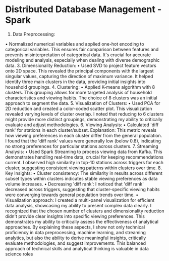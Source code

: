 # Distributed Database Management - Spark
1.	Data Preprocessing:

•	Normalized numerical variables and applied one-hot encoding to categorical variables.
This ensures fair comparison between features and prevents misinterpretation of categorical data. It's crucial for accurate modeling and analysis, especially when dealing with diverse demographic data.
3.	Dimensionality Reduction:
•	Used SVD to project feature vectors onto 2D space.
This revealed the principal components with the largest singular values, capturing the direction of maximum variance. It helped identify three main clusters in the data, providing initial insights into household groupings.
4.	Clustering:
•	Applied K-means algorithm with 8 clusters.
This grouping allows for more targeted analysis of household characteristics and viewing habits. The choice of 8 clusters was an initial approach to segment the data.
5.	Visualization of Clusters:
•	Used PCA for 2D reduction and created a color-coded scatter plot.
This visualization revealed varying levels of cluster overlap. I noted that reducing to 6 clusters might provide more distinct groupings, demonstrating my ability to critically evaluate and adjust methodologies.
6.	Viewing Analysis:
•	Calculated 'diff rank' for stations in each cluster/subset.
Explanation: This metric reveals how viewing preferences in each cluster differ from the general population. I found that the 'diff rank' values were generally low (below 0.8), indicating no strong preferences for particular stations across clusters.
7.	Streaming Analysis:
•	Used Spark Streaming to process viewing data from Kafka.
This demonstrates handling real-time data, crucial for keeping recommendations current. I observed high similarity in top-10 stations across triggers for each cluster, suggesting consistent viewing patterns within clusters over time.
8.	Key Insights:
•	Cluster consistency: The similarity in results across different subset types within clusters indicates stable viewing preferences as data volume increases.
•	Decreasing 'diff rank': I noticed that 'diff rank' decreased across triggers, suggesting that cluster-specific viewing habits were converging towards general population trends over time.
•	Visualization approach: I created a multi-panel visualization for efficient data analysis, showcasing my ability to present complex data clearly.
I recognized that the chosen number of clusters and dimensionality reduction didn't provide clear insights into specific viewing preferences. This demonstrates my ability to critically assess the effectiveness of analytical approaches.
By explaining these aspects, I show not only technical proficiency in data preprocessing, machine learning, and streaming analytics, but also the ability to derive meaningful insights, critically evaluate methodologies, and suggest improvements. This balanced approach of technical skills and analytical thinking is valuable in data science roles

